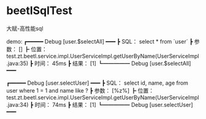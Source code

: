 # beetlSqlTest
大赋-高性能sql

demo:
┏━━━━━ Debug [user.$selectAll] ━━━
┣ SQL：	 select * from `user`
┣ 参数：	 []
┣ 位置：	 test.zt.beetl.service.impl.UserServiceImpl.getUserByName(UserServiceImpl.java:35)
┣ 时间：	 45ms
┣ 结果：	 [1]
┗━━━━━ Debug [user.$selectAll] ━━━

┏━━━━━ Debug [user.selectUser] ━━━
┣ SQL：	 select id, name, age from user where 1 = 1 and name like ?
┣ 参数：	 [%z%]
┣ 位置：	 test.zt.beetl.service.impl.UserServiceImpl.getUserByName(UserServiceImpl.java:34)
┣ 时间：	 74ms
┣ 结果：	 [1]
┗━━━━━ Debug [user.selectUser] ━━━


